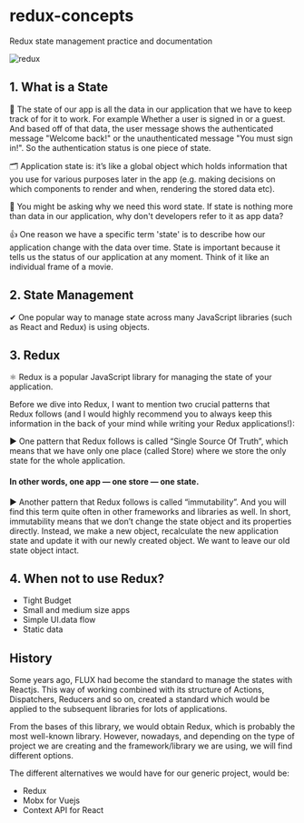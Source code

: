 # redux-concepts
Redux state management practice and documentation

![redux](https://user-images.githubusercontent.com/6918020/103403296-a23b8a80-4b75-11eb-8ab6-a01d648f7715.png)

## 1. What is a State

🎲 The state of our app is all the data in our application that we have to keep track of for it to work. For example Whether a user is signed in or a guest. And based off of that data, the user message shows the authenticated message "Welcome back!" or the unauthenticated message "You must sign in!". So the authentication status is one piece of state.

🗂 Application state is: it’s like a global object which holds information that you use for various purposes later in the app (e.g. making decisions on which components to render and when, rendering the stored data etc).

🤔 You might be asking why we need this word state. If state is nothing more than data in our application, why don't developers refer to it as app data?

👍 One reason we have a specific term 'state' is to describe how our application change with the data over time. State is important because it tells us the status of our application at any moment. Think of it like an individual frame of a movie.

## 2. State Management

✔ One popular way to manage state across many JavaScript libraries (such as React and Redux) is using objects. 

## 3. Redux

⚛️ Redux is a popular JavaScript library for managing the state of your application. 

Before we dive into Redux, I want to mention two crucial patterns that Redux follows (and I would highly recommend you to always keep this information in the back of your mind while writing your Redux applications!):

▶ One pattern that Redux follows is called “Single Source Of Truth”, which means that we have only one place (called Store) where we store the only state for the whole application.

#### In other words, one app — one store — one state.

▶ Another pattern that Redux follows is called “immutability”. And you will find this term quite often in other frameworks and libraries as well.
In short, immutability means that we don’t change the state object and its properties directly. Instead, we make a new object, recalculate the new application state and update it with our newly created object. We want to leave our old state object intact.

## 4. When not to use Redux?
* Tight Budget
* Small and medium size apps
* Simple UI.data flow
* Static data

## History

Some years ago, FLUX had become the standard to manage the states with Reactjs. This way of working combined with its structure of Actions, Dispatchers, Reducers and so on, created a standard which would be applied to the subsequent libraries for lots of applications.

From the bases of this library, we would obtain Redux, which is probably the most well-known library. However, nowadays, and depending on the type of project we are creating and the framework/library we are using, we will find different options.

The different alternatives we would have for our generic project, would be:
* Redux
* Mobx for Vuejs
* Context API for React











